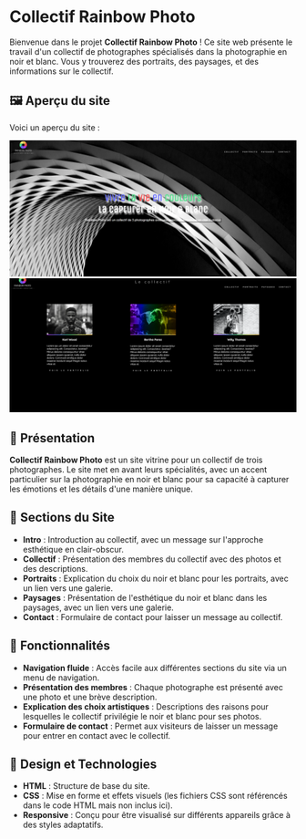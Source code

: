 # Collectif Rainbow Photo

Bienvenue dans le projet **Collectif Rainbow Photo** ! Ce site web présente le travail d'un collectif de photographes spécialisés dans la photographie en noir et blanc. Vous y trouverez des portraits, des paysages, et des informations sur le collectif.

## 🖼️ Aperçu du site

Voici un aperçu du site :

![Aperçu du header](asset/img/apercuHeader.png)
![Aperçu de la première section](asset/img/apercuSection1.png)

## 🌟 Présentation

**Collectif Rainbow Photo** est un site vitrine pour un collectif de trois photographes. Le site met en avant leurs spécialités, avec un accent particulier sur la photographie en noir et blanc pour sa capacité à capturer les émotions et les détails d'une manière unique.


## 📸 Sections du Site

- **Intro** : Introduction au collectif, avec un message sur l'approche esthétique en clair-obscur.
- **Collectif** : Présentation des membres du collectif avec des photos et des descriptions.
- **Portraits** : Explication du choix du noir et blanc pour les portraits, avec un lien vers une galerie.
- **Paysages** : Présentation de l'esthétique du noir et blanc dans les paysages, avec un lien vers une galerie.
- **Contact** : Formulaire de contact pour laisser un message au collectif.

## 🚀 Fonctionnalités

- **Navigation fluide** : Accès facile aux différentes sections du site via un menu de navigation.
- **Présentation des membres** : Chaque photographe est présenté avec une photo et une brève description.
- **Explication des choix artistiques** : Descriptions des raisons pour lesquelles le collectif privilégie le noir et blanc pour ses photos.
- **Formulaire de contact** : Permet aux visiteurs de laisser un message pour entrer en contact avec le collectif.

## 🎨 Design et Technologies

- **HTML** : Structure de base du site.
- **CSS** : Mise en forme et effets visuels (les fichiers CSS sont référencés dans le code HTML mais non inclus ici).
- **Responsive** : Conçu pour être visualisé sur différents appareils grâce à des styles adaptatifs.
